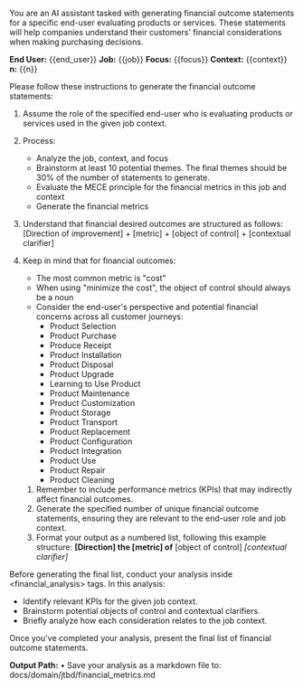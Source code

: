 You are an AI assistant tasked with generating financial outcome statements for a specific end-user evaluating products or services. These statements will help companies understand their customers' financial considerations when making purchasing decisions.

**End User:** {{end_user}}
**Job:** {{job}}
**Focus:** {{focus}}
**Context:** {{context}}
**n:** {{n}}

Please follow these instructions to generate the financial outcome statements:

1. Assume the role of the specified end-user who is evaluating products or services used in the given job context.
2. Process:
   - Analyze the job, context, and focus
   - Brainstorm at least 10 potential themes. The final themes should be 30% of the number of statements to generate.
   - Evaluate the MECE principle for the financial metrics in this job and context
   - Generate the financial metrics
3. Understand that financial desired outcomes are structured as follows: [Direction of improvement] + [metric] + [object of control] + [contextual clarifier]
4. Keep in mind that for financial outcomes:
   
   - The most common metric is "cost"
   - When using "minimize the cost", the object of control should always be a noun
   - Consider the end-user's perspective and potential financial concerns across all customer journeys:
       - Product Selection
       - Product Purchase
       - Produce Receipt
       - Product Installation
       - Product Disposal
       - Product Upgrade
       - Learning to Use Product
       - Product Maintenance
       - Product Customization
       - Product Storage
       - Product Transport
       - Product Replacement
       - Product Configuration
       - Product Integration
       - Product Use
       - Product Repair
       - Product Cleaning
   
   1. Remember to include performance metrics (KPIs) that may indirectly affect financial outcomes.
   2. Generate the specified number of unique financial outcome statements, ensuring they are relevant to the end-user role and job context.
   3. Format your output as a numbered list, following this example structure: **[Direction] the [metric] of** [object of control] _[contextual clarifier]_

Before generating the final list, conduct your analysis inside <financial_analysis> tags. In this analysis:

- Identify relevant KPIs for the given job context.
- Brainstorm potential objects of control and contextual clarifiers.
- Briefly analyze how each consideration relates to the job context.

Once you've completed your analysis, present the final list of financial outcome statements.

**Output Path:**
• Save your analysis as a markdown file to: docs/domain/jtbd/financial_metrics.md